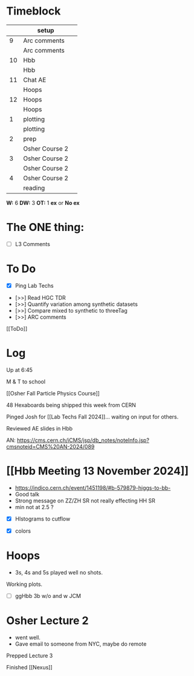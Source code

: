 # Timeblock

|     | setup          |     |
| --- | -------------- | --- |
| 9   | Arc comments   |     |
|     | Arc comments   |     |
| 10  | Hbb            |     |
|     | Hbb            |     |
| 11  | Chat AE        |     |
|     | Hoops          |     |
| 12  | Hoops          |     |
|     | Hoops          |     |
| 1   | plotting       |     |
|     | plotting       |     |
| 2   | prep           |     |
|     | Osher Course 2 |     |
| 3   | Osher Course 2 |     |
|     | Osher Course 2 |     |
| 4   | Osher Course 2 |     |
|     | reading        |     |

**W:**  6
**DW:** 3
**OT:** 1
**ex** or **No ex**

# The ONE thing: 
- [ ] L3 Comments


# To Do
- [x] Ping Lab Techs
- [>>]  Read HGC TDR
- [>>] Quantify variation among synthetic datasets
- [>>] Compare mixed to synthetic to threeTag
- [>>] ARC comments

[[ToDo]]


# Log


Up at 6:45

M & T to school 

[[Osher Fall Particle Physics Course]]

48 Hexaboards being shipped this week from CERN

Pinged Josh for  [[Lab Techs Fall 2024]]... waiting on input for others.

Reviewed AE slides in Hbb

AN: https://cms.cern.ch/iCMS/jsp/db_notes/noteInfo.jsp?cmsnoteid=CMS%20AN-2024/089


# [[Hbb Meeting 13 November 2024]]
- https://indico.cern.ch/event/1451198/#b-579879-higgs-to-bb- 
- Good talk 
- Strong message on ZZ/ZH SR not really effecting HH SR
- min not at 2.5 ?

- [x] HIstograms to cutflow
- [x] colors


# Hoops 
- 3s,  4s and 5s played well no shots.

Working plots. 
- [ ] ggHbb 3b w/o and w JCM
# Osher Lecture 2
- went well. 
- Gave email to someone from NYC, maybe do remote

Prepped Lecture 3

Finished [[Nexus]]

